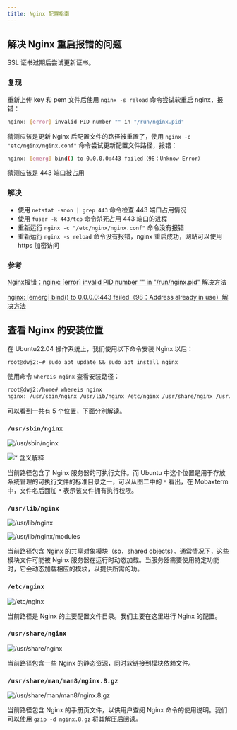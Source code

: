 ```yaml
---
title: Nginx 配置指南
---
```


## 解决 Nginx 重启报错的问题

SSL 证书过期后尝试更新证书。

### 复现

重新上传 key 和 pem 文件后使用 `nginx -s reload` 命令尝试软重启 nginx，报错：

```bash
nginx: [error] invalid PID number "" in "/run/nginx.pid"
```

猜测应该是更新 Nginx 后配置文件的路径被重置了，使用 `nginx -c "etc/nginx/nginx.conf"` 命令尝试更新配置文件路径，报错：

```bash
nginx: [emerg] bind() to 0.0.0.0:443 failed（98：Unknow Error）
```

猜测应该是 443 端口被占用

### 解决

- 使用 `netstat -anon | grep 443` 命令检查 443 端口占用情况
- 使用 `fuser -k 443/tcp` 命令杀死占用 443 端口的进程
- 重新运行 `nginx -c "/etc/nginx/nginx.conf"` 命令没有报错
- 重新运行 `nginx -s reload` 命令没有报错，nginx 重启成功，网站可以使用 https 加密访问

### 参考

[Nginx报错：nginx: [error] invalid PID number "" in "/run/nginx.pid" 解决方法](https://zhuanlan.zhihu.com/p/514997796)

[nginx: [emerg] bind() to 0.0.0.0:443 failed（98：Address already in use）解决方法](https://blog.51cto.com/u_15127641/4114557)

## 查看 Nginx 的安装位置

在 Ubuntu22.04 操作系统上，我们使用以下命令安装 Nginx 以后：

```nginx
root@dwj2:~# sudo apt update && sudo apt install nginx
```

使用命令 `whereis nginx` 查看安装路径：

```bash
root@dwj2:/home# whereis nginx
nginx: /usr/sbin/nginx /usr/lib/nginx /etc/nginx /usr/share/nginx /usr/share/man/man8/nginx.8.gz
```

可以看到一共有 5 个位置，下面分别解读。

### `/usr/sbin/nginx`

![/usr/sbin/nginx](https://dwj-oss.oss-cn-nanjing.aliyuncs.com/images/202404031007306.png)

![* 含义解释](https://dwj-oss.oss-cn-nanjing.aliyuncs.com/images/202404031011583.png)

当前路径包含了 Nginx 服务器的可执行文件。而 Ubuntu 中这个位置是用于存放系统管理的可执行文件的标准目录之一，可以从图二中的 `*` 看出，在 Mobaxterm 中，文件名后面加 `*` 表示该文件拥有执行权限。

### `/usr/lib/nginx`

![/usr/lib/nginx](https://dwj-oss.oss-cn-nanjing.aliyuncs.com/images/202404031019394.png)

![/usr/lib/nginx/modules](https://dwj-oss.oss-cn-nanjing.aliyuncs.com/images/202404031014214.png)

当前路径包含 Nginx 的共享对象模块（so，shared objects）。通常情况下，这些模块文件可能被 Nginx 服务器在运行时动态加载。当服务器需要使用特定功能时，它会动态加载相应的模块，以提供所需的功。

### `/etc/nginx`

![/etc/nginx](https://dwj-oss.oss-cn-nanjing.aliyuncs.com/images/202404031027880.png)

当前路径是 Nginx 的主要配置文件目录。我们主要在这里进行 Nginx 的配置。

### `/usr/share/nginx`

![/usr/share/nginx](https://dwj-oss.oss-cn-nanjing.aliyuncs.com/images/202404031027018.png)

当前路径包含一些 Nginx 的静态资源，同时软链接到模块依赖文件。

### `/usr/share/man/man8/nginx.8.gz`

![/usr/share/man/man8/nginx.8.gz](https://dwj-oss.oss-cn-nanjing.aliyuncs.com/images/202404031303783.png)

当前路径包含 Nginx 的手册页文件，以供用户查阅 Nginx 命令的使用说明。我们可以使用 `gzip -d nginx.8.gz` 将其解压后阅读。
